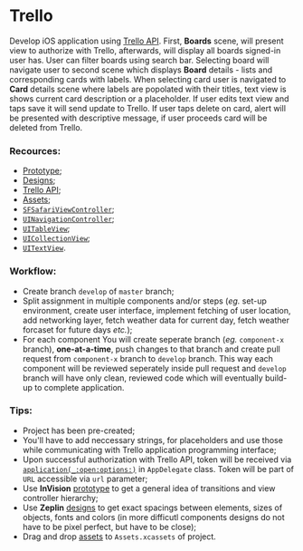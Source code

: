 # Trello
Develop iOS application using [Trello API](https://developers.trello.com/docs/api-introduction). First, **Boards** scene, will present view to authorize with Trello, afterwards, will display all boards signed-in user has. User can filter boards using search bar. Selecting board will navigate user to second scene which displays **Board** details - lists and corresponding cards with labels. When selecting card user is navigated to **Card** details scene where labels are popolated with their titles, text view is shows current card description or a placeholder. If user edits text view and taps save it will send update to Trello. If user taps delete on card, alert will be presented with descriptive message, if user proceeds card will be deleted from Trello.

### Recources:
- [Prototype](https://invis.io/GQRR3B65P2E);
- [Designs](https://zpl.io/VYr1Lom);
- [Trello API](https://developers.trello.com/docs/api-introduction);
- [Assets](https://trello-attachments.s3.amazonaws.com/5cacdd2a6b0bdc3698b3b195/5cb62aec119a4d6c3e0b515c/cb2fc3be01f3b084064eb1e2d3e1e688/assets.zip);
- [`SFSafariViewController`](https://developer.apple.com/documentation/safariservices/sfsafariviewcontroller);
- [`UINavigationController`](https://developer.apple.com/documentation/uikit/uinavigationcontroller);
- [`UITableView`](https://developer.apple.com/documentation/uikit/uitableview);
- [`UICollectionView`](https://developer.apple.com/documentation/uikit/uicollectionview);
- [`UITextView`](https://developer.apple.com/documentation/uikit/uitextview).

### Workflow:
- Create branch `develop` of `master` branch;
- Split assignment in multiple components and/or steps (_eg._ set-up environment, create user interface, implement fetching of user location, add networking layer, fetch weather data for current day, fetch weather forcaset for future days _etc._);
- For each component You will create seperate branch (_eg._ `component-x` branch), **one-at-a-time**, push changes to that branch and create pull request from `component-x` branch to `develop` branch. This way each component will be reviewed seperately inside pull request and `develop` branch will have only clean, reviewed code which will eventually build-up to complete application.

### Tips:
- Project has been pre-created;
- You'll have to add neccessary strings, for placeholders and use those while communicating with Trello application programming interface;
- Upon successful authorization with Trello API, token will be received via [`application(_:open:options:)`](https://developer.apple.com/documentation/uikit/uiapplicationdelegate/1623112-application) in `AppDelegate` class. Token will be part of `URL` accessible via `url` parameter;
- Use **InVision** [prototype](https://invis.io/GQRR3B65P2E) to get a general idea of transitions and view controller hierarchy;
- Use **Zeplin** [designs](https://zpl.io/VYr1Lom) to get exact spacings between elements, sizes of objects, fonts and colors (in more difficutl components designs do not have to be pixel perfect, but have to be close);
- Drag and drop [assets](https://trello-attachments.s3.amazonaws.com/5cacdd2a6b0bdc3698b3b195/5cb62aec119a4d6c3e0b515c/cb2fc3be01f3b084064eb1e2d3e1e688/assets.zip) to `Assets.xcassets` of project.
